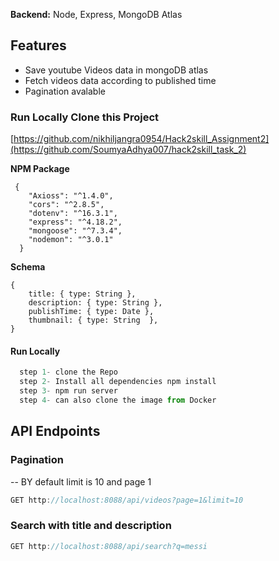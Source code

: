 
**Backend:** Node, Express, MongoDB Atlas

## Features 
 - Save youtube Videos data in mongoDB atlas
 - Fetch videos data according to published time
 - Pagination avalable 


###  Run Locally Clone this Project

[https://github.com/nikhiljangra0954/Hack2skill_Assignment2](https://github.com/SoumyaAdhya007/hack2skill_task_2)

**NPM Package**
```
 {
    "Axioss": "^1.4.0",
    "cors": "^2.8.5",
    "dotenv": "^16.3.1",
    "express": "^4.18.2",
    "mongoose": "^7.3.4",
    "nodemon": "^3.0.1"
  }
```

**Schema**
```
{
    title: { type: String },
    description: { type: String },
    publishTime: { type: Date },
    thumbnail: { type: String  },
}
```

  #### Run Locally
```javascript
  step 1- clone the Repo 
  step 2- Install all dependencies npm install
  step 3- npm run server
  step 4- can also clone the image from Docker
```


## API Endpoints

### Pagination 
-- BY default limit is 10 and page 1
```javascript
GET http://localhost:8088/api/videos?page=1&limit=10
```

### Search with title and description
```javascript
GET http://localhost:8088/api/search?q=messi
```
